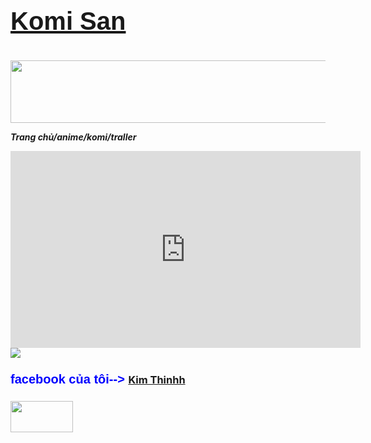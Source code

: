 <html>
<title>
Komi
</title>
<head>
<h3 style="font-family : arial; font-size : 40px; color : #09C; background-image:url(http://image.lag.vn/upload/news/22/04/08/spoiler-komi-san-wa-comyushou-desu-season-2-tap-2-2_XNTY.jpg) ;backgroud-size:100px">
<a href="https://www.google.com/search?q=Komi&rlz=1C1FHFK_viVN1003VN1003&oq=Komi&aqs=chrome..69i57j46i131i433i512j0i131i433i512j69i59l2j69i61j69i60l2.7071j0j1&sourceid=chrome&ie=UTF-8">Komi San</a>
</h3>
</head>
<body background="https://image.lag.vn/upload/news/21/12/10/spoiler-anime-kimi-san-wa-comyushou-desu-tap-11-2_HXJW.jpg">
<div>
<p>
<center>
<a href="http://www.nettruyenmoi.com/truyen-tranh/komi-khong-the-giao-tiep-113060"> <img src="https://t4.ftcdn.net/jpg/04/04/73/39/360_F_404733910_2mIXr6RbC5G3WZJFjopVsBaR3EOM6Bqy.jpg" width="1400px" height="100px"/> </a>
</center>
</p>
<p>
<b>
<i>
Trang chủ/anime/komi/traller
</i>
</b>
</p>
<iframe width="560" height="315" src="https://www.youtube.com/embed/tLdLTSnmnoA" title="YouTube video player" frameborder="0" allow="accelerometer; autoplay; clipboard-write; encrypted-media; gyroscope; picture-in-picture" allowfullscreen></iframe>
<a href="https://youtu.be/emble/3V55ndM5Krg"><img src="https://salt.tikicdn.com/cache/400x400/ts/product/f4/21/a5/eb3ddba33f288692a7ca249b6118ce79.jpg" widtg="100px" height="auto"></a>
<p>
   <h3>
<b style="font-family : arial; font-size : 20px ; color : blue">
facebook của tôi-->
</b>
  <a href="https://www.facebook.com/killer18062003" >Kim Thinhh</a>
  <h3>
 <img src="https://64.media.tumblr.com/1670fcd2153163e08531711e8fe62b05/753af7453b9bed9a-c6/s400x600/0bf54663fb349d2edf4daa3a19a3d26835cc6793.gifv" width="100px" height="50px"/>
</p>
</div>
</body>
</html>

